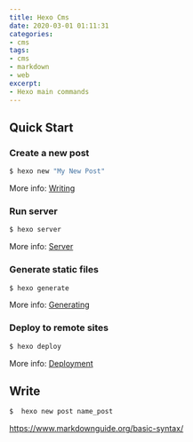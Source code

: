 ```yaml
---
title: Hexo Cms
date: 2020-03-01 01:11:31
categories:
- cms
tags:
- cms
- markdown
- web
excerpt:
- Hexo main commands
---
```


## Quick Start

### Create a new post

``` bash
$ hexo new "My New Post"
```

More info: [Writing](https://hexo.io/docs/writing.html)

### Run server

``` bash
$ hexo server
```

More info: [Server](https://hexo.io/docs/server.html)

### Generate static files

``` bash
$ hexo generate
```

More info: [Generating](https://hexo.io/docs/generating.html)

### Deploy to remote sites

``` bash
$ hexo deploy
```

More info: [Deployment](https://hexo.io/docs/one-command-deployment.html)

## Write

``` bash
$  hexo new post name_post
```

<https://www.markdownguide.org/basic-syntax/>